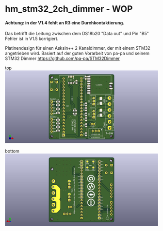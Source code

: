 # hm_stm32_2ch_dimmer - WOP

#### Achtung: in der V1.4 fehlt an R3 eine Durchkontaktierung. 
Das betrifft die Leitung zwischen dem DS18b20 "Data out" und Pin "B5"
Fehler ist in V1.5 korrigiert.


Platinendesign für einen Asksin++ 2 Kanaldimmer, der mit einem STM32 angetrieben wird.
Basiert auf der guten Vorarbeit von pa-pa und seinem STM32 Dimmer https://github.com/pa-pa/STM32Dimmer


top
![top](https://github.com/der-pw/hm_stm32_2ch_dimmer/blob/master/files/STM32_2CH_Dimmer_PCB_top.jpg "top")

bottom
![bottom](https://github.com/der-pw/hm_stm32_2ch_dimmer/blob/master/files/STM32_2CH_Dimmer_PCB_btm.jpg "bottm")
